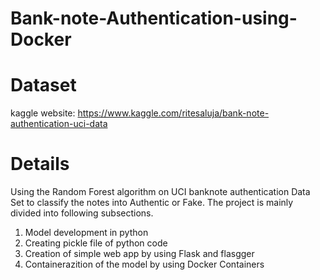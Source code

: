 # Bank-note-Authentication-using-Docker
# Dataset
kaggle website: https://www.kaggle.com/ritesaluja/bank-note-authentication-uci-data

# Details
Using the Random Forest algorithm on UCI banknote authentication Data Set to classify the notes into Authentic or Fake. The project is mainly divided into following subsections.
1. Model development in python
2. Creating pickle file of python code
3. Creation of simple web app by using Flask and flasgger
4. Containerazition of the model by using Docker Containers
